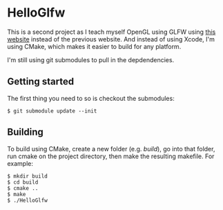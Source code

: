 # HelloGlfw

This is a second project as I teach myself OpenGL using GLFW using [this website](https://learnopengl.com) instead
of the previous website. And instead of using Xcode, I'm using CMake, which makes it easier to build for any platform.

I'm still using git submodules to pull in the depdendencies.

## Getting started

The first thing you need to so is checkout the submodules:

```
$ git submodule update --init
```

## Building

To build using CMake, create a new folder (e.g. _build_), go into that folder, run cmake on the project directory, then make
the resulting makefile. For example:

```
$ mkdir build
$ cd build
$ cmake ..
$ make
$ ./HelloGlfw
```

